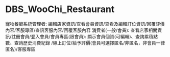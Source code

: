 # DBS_WooChi_Restaurant
寵物餐廳系統管理者:
編輯店家資訊/查看會員資訊/查看及編輯訂位資訊/回覆評價內容/客服專區/查訊客服內容/回覆客服內容
消費者(一般/會員):
查看店家相關資訊/註冊會員/登入會員/會員專區(限會員): 顯示會員個資(可編輯)、查詢累積點數、查詢歷史消費紀錄
/線上訂位/給予評價(會員可選擇匿名/非匿名，非會員一律匿名)/客服專區
